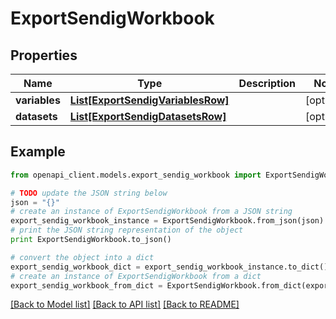 # ExportSendigWorkbook


## Properties
Name | Type | Description | Notes
------------ | ------------- | ------------- | -------------
**variables** | [**List[ExportSendigVariablesRow]**](ExportSendigVariablesRow.md) |  | [optional] 
**datasets** | [**List[ExportSendigDatasetsRow]**](ExportSendigDatasetsRow.md) |  | [optional] 

## Example

```python
from openapi_client.models.export_sendig_workbook import ExportSendigWorkbook

# TODO update the JSON string below
json = "{}"
# create an instance of ExportSendigWorkbook from a JSON string
export_sendig_workbook_instance = ExportSendigWorkbook.from_json(json)
# print the JSON string representation of the object
print ExportSendigWorkbook.to_json()

# convert the object into a dict
export_sendig_workbook_dict = export_sendig_workbook_instance.to_dict()
# create an instance of ExportSendigWorkbook from a dict
export_sendig_workbook_from_dict = ExportSendigWorkbook.from_dict(export_sendig_workbook_dict)
```
[[Back to Model list]](../README.md#documentation-for-models) [[Back to API list]](../README.md#documentation-for-api-endpoints) [[Back to README]](../README.md)


